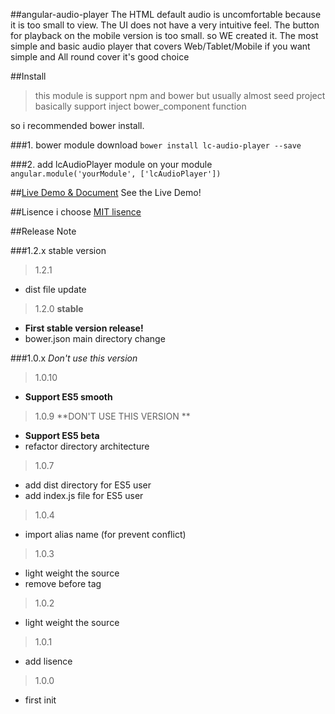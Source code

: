 ##angular-audio-player
The HTML default audio is uncomfortable because it is too small to view. The UI does not have a very intuitive feel. The button for playback on the mobile version is too small. so WE created it. The most simple and basic audio player that covers Web/Tablet/Mobile if you want simple and All round cover it's good choice


##Install

>this module is support npm and bower
but usually almost seed project basically support 
inject bower_component function

so i recommended bower install.

###1. bower module download
`
bower install lc-audio-player --save
`

###2. add lcAudioPlayer module on your module
`
angular.module('yourModule', ['lcAudioPlayer'])
`

##[Live Demo & Document](https://polyglotm.github.io/angular-audio-player/)
See the Live Demo!



##Lisence
i choose [MIT lisence](https://opensource.org/licenses/MIT)

##Release Note

###1.2.x stable version

> 1.2.1

* dist file update

> 1.2.0 **stable**

* **First stable version release!**
* bower.json main directory change



###1.0.x *Don't use this version*

> 1.0.10

* **Support ES5 smooth**

> 1.0.9 **DON'T USE THIS VERSION **

* **Support ES5 beta**
* refactor directory architecture

> 1.0.7

* add dist directory for ES5 user
* add index.js file for ES5 user

> 1.0.4

* import alias name (for prevent conflict)

> 1.0.3

* light weight the source
* remove before tag

> 1.0.2

* light weight the source

> 1.0.1

* add lisence

> 1.0.0 

* first init

